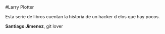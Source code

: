 #Larry Plotter

Esta serie de libros cuentan la historia de un hacker d elos que hay pocos.

**Santiago Jimenez**, git lover